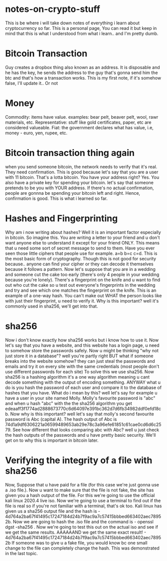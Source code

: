 # notes-on-crypto-stuff

This is be where i will take down notes of everything i learn about cryptocurrency so far. This is a personal page, You can read it but keep in mind that this is what I understood from what i learn.. and I'm pretty dumb.

# Bitcoin Transaction
Guy creates a dropbox thing also known as an address. It is disposable and he has the key, he sends the address to the guy that's gonna send him the btc and that's how a transaction works. This is my first note, if it's somehow false, I'll update it.. Or not

# Money
Commodity: items have value. examples: bear pelt, beaver pelt, wool, rawr materials, etc.
Representative: stuff like gold certificates, paper, etc are considered valueable.
Fiat: the government declares what has value, i.e, money - euro, yen, rupee, etc.

# Bitcoin transaction thing again
when you send someone bitcoin, the network needs to verify that it's real. They need confirmation. This is good because let's say that you are a user with 11 bitcoin. That's a lotta bitcoin. You have your address right? Yes. You also have a private key for spending your bitcoin. let's say that someone pretends to be you with YOUR address. If there's no actual confirmation, people are gonnna be spending your bitcoin left and right. Hence, confirmation is good. This is what i learned so far.

# Hashes and Fingerprinting
Why am i now writing about hashes? Well it is an important factor especially in bitcoin. So imagine this. You are writing a letter to your friend and u don't want anyone else to understand it except for your friend ONLY. This means that u need some sort of secret message to send to them. Have you ever seen those little ciphers that people use for example. a=b b=c c=d. This is the most basic form of cryptography. Though this is not good for security because.. anyone can find your cipher or they can decode it themselves because it follows a pattern. Now let's suppose that you are in a wedding and someone cut the cake too early (there's only 4 people in your wedding because you're lonely). There's a fingerprint on the knife and u want to find out who cut the cake so u test out everyone's fingerprints in the wedding and try and see which one matches the fingerprint on the knife. This is an example of a one-way hash. You can't make out WHAT the person looks like with just their fingerprint, u need to verify it. Why is this important? well it's commonly used in sha256, we'll get into that.

# sha256
Now i don't know exactly how sha256 works but i know how to use it. Now let's say that you have a website, and this website has a login page, u need to somehow store the passwords safely. Now u might be thinking "why not just store it in a database"? well you're partly right BUT what if someone breaks into the website somehow? they can just steal the passwords and emails and try it on every site with the same credentials (most people don't use different passwords for each site) To solve this we use sha256. Now sha256 is a hashing algorithm it's a one way algorithm meaning u cant decode something with the output of encoding something. ANYWAY what u do is you hash the password of each user and compare it to the database of hashes that you have. What do i mean by this? well let's say for example u have a user in your site named Molly. Molly's favourite password is "abc" and when u hash "abc" with the the sha256 algorithm you get edeaaff3f1774ad2888673770c6d64097e391bc362d7d6fb34982ddf0efd18cb. Now why is this important? well let's say that molly's second favourite password is Abc (capital A). The hash output of Abc is 74d1a9df6306221a06599489653ab29e78c3a96efe61851c61cae0cd6d6c2579. See how different that looks comparing abc with Abc? well u just check the hash outputs of the passwords and u have pretty basic security. We'll get on to why this is important in bitcoin later.

# Verifying the integrity of a file with sha256
Now, Suppose that u have paid for a file (for this case we're just gonna use a .iso file.). Now u want to make sure that the file is not fake, the site has given you a hash output of the file. For this we're going to use the official kali linux 2020.4 live iso. Now we're going to use a terminal to find out if the file is real so if you're not familiar with a terminal, that's ok too. Kali linux has given us a sha256 output file and the hash is - 4d764a2ba67f41495c17247184d24b7f9ac9a7c57415bbbed663402aec78952b. Now we are going to hash the .iso file and the command is - openssl dgst -sha256 <file> . Now we're going to test this out on the actual iso and see if we get the same results. AAAAAAND we get the same exact result! - 4d764a2ba67f41495c17247184d24b7f9ac9a7c57415bbbed663402aec78952b If someone was to give u a fake file, you would know bc one small change to the file can completely change the hash. This was demonstrated in the last topic.
